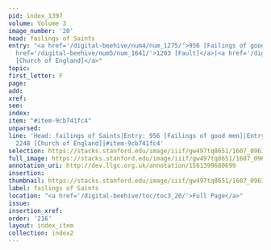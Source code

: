 ```yaml
---
pid: index_1397
volume: Volume 3
image_number: '20'
head: failings of Saints
entry: "<a href='/digital-beehive/num4/num_1275/'>956 [Failings of good men]</a>|<a
  href='/digital-beehive/num5/num_1641/'>1203 [Fault]</a>|<a href='/digital-beehive/num9/num_3194/'>2248
  [Church of England]</a>"
topic:
first_letter: F
page:
add:
xref:
see:
index:
item: "#item-9cb741fc4"
unparsed:
line: 'Head: failings of Saints|Entry: 956 [Failings of good men]|Entry: 1203 [Fault]|Entry:
  2248 [Church of England]|#item-9cb741fc4'
selection: https://stacks.stanford.edu/image/iiif/gw497tq8651/1607_0963/364,485,834,167/full/0/default.jpg
full_image: https://stacks.stanford.edu/image/iiif/gw497tq8651/1607_0963/full/full/0/default.jpg
annotation_uri: http://dev.llgc.org.uk/annotation/1561399680699
insertion:
thumbnail: https://stacks.stanford.edu/image/iiif/gw497tq8651/1607_0963/364,485,834,167/150,/0/default.jpg
label: failings of Saints
location: "<a href='/digital-beehive/toc/toc3_20/'>Full Page</a>"
issue:
insertion_xref:
order: '216'
layout: index_item
collection: index2
---
```


